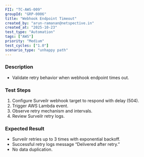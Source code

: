 ```yaml
---
FII: "TC-AWS-009"
groupId: "GRP-0006"
title: "Webhook Endpoint Timeout"
created_by: "arun-ramanan@netspective.in"
created_at: "2025-10-23"
test_type: "Automation"
tags: ["AWS"]
priority: "Medium"
test_cycles: ["1.0"]
scenario_type: "unhappy path"
---
```

### Description
- Validate retry behavior when webhook endpoint times out.

### Test Steps
1. Configure Surveilr webhook target to respond with delay (504).  
2. Trigger AWS Lambda event.  
3. Observe retry mechanism and intervals.  
4. Review Surveilr retry logs.

### Expected Result
- Surveilr retries up to 3 times with exponential backoff.  
- Successful retry logs message “Delivered after retry.”  
- No data duplication.
